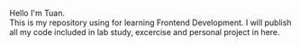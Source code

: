 Hello I'm Tuan. <br>
This is my repository using for learning Frontend Development. I will publish all my code included in lab study, excercise and personal project in here.